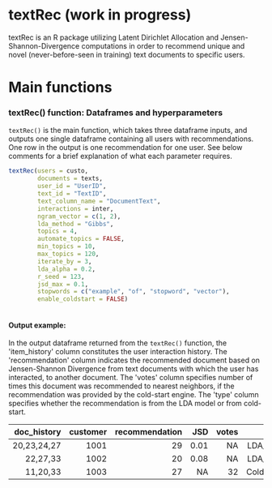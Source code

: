# textRec (work in progress)
textRec is an R package utilizing Latent Dirichlet Allocation and Jensen-Shannon-Divergence computations in order to recommend unique and novel (never-before-seen in training) text documents to specific users. 


# Main functions

### textRec() function: Dataframes and hyperparameters

```textRec()``` is the main function, which takes three dataframe inputs, and outputs one single dataframe containing all users with recommendations. One row in the output is one recommendation for one user. See below comments for a brief explanation of what each parameter requires. 

```R 
textRec(users = custo, 
        documents = texts, 
        user_id = "UserID", 
        text_id = "TextID",
        text_column_name = "DocumentText",
        interactions = inter, 
        ngram_vector = c(1, 2),
        lda_method = "Gibbs",
        topics = 4,
        automate_topics = FALSE,
        min_topics = 10,
        max_topics = 120,
        iterate_by = 3,
        lda_alpha = 0.2, 
        r_seed = 123, 
        jsd_max = 0.1,
        stopwords = c("example", "of", "stopword", "vector"),
        enable_coldstart = FALSE)
        
```

#### Output example:

In the output dataframe returned from the ```textRec()``` function, the 'item_history' column constitutes the user interaction history. The 'recommendation' column indicates the recommended document based on Jensen-Shannon Divergence from text documents with which the user has interacted, to another document. The 'votes' column specifies number of times this document was recommended to nearest neighbors, if the recommendation was provided by the cold-start engine. The 'type' column specifies whether the recommendation is from the LDA model or from cold-start.

| doc_history    | customer   |	recommendation  |	JSD   | votes  | type   |
|----------------:|-----------:|-----------------:|----------:|------------:|-------:|
| 20,23,24,27     |     1001   |	           29   |	0.01      | NA	      | LDA_JSD  |
| 22,27,33        |     1002   |	           20   |	0.08      | NA	      | LDA_JSD   |
| 11,20,33        |     1003   |	           27   |	NA        | 32	      | ColdStart   |


